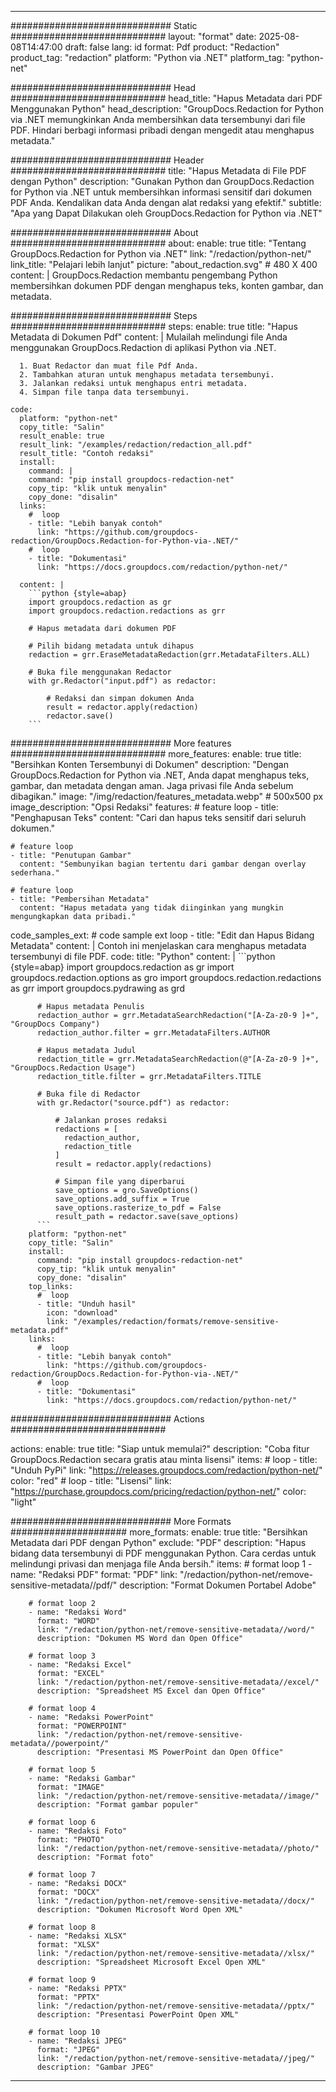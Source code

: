 
---
############################# Static ############################
layout: "format"
date:  2025-08-08T14:47:00
draft: false
lang: id
format: Pdf
product: "Redaction"
product_tag: "redaction"
platform: "Python via .NET"
platform_tag: "python-net"

############################# Head ############################
head_title: "Hapus Metadata dari PDF Menggunakan Python"
head_description: "GroupDocs.Redaction for Python via .NET memungkinkan Anda membersihkan data tersembunyi dari file PDF. Hindari berbagi informasi pribadi dengan mengedit atau menghapus metadata."

############################# Header ############################
title: "Hapus Metadata di File PDF dengan Python" 
description: "Gunakan Python dan GroupDocs.Redaction for Python via .NET untuk membersihkan informasi sensitif dari dokumen PDF Anda. Kendalikan data Anda dengan alat redaksi yang efektif."
subtitle: "Apa yang Dapat Dilakukan oleh GroupDocs.Redaction for Python via .NET" 

############################# About ############################
about:
    enable: true
    title: "Tentang GroupDocs.Redaction for Python via .NET"
    link: "/redaction/python-net/"
    link_title: "Pelajari lebih lanjut"
    picture: "about_redaction.svg" # 480 X 400
    content: |
       GroupDocs.Redaction membantu pengembang Python membersihkan dokumen PDF dengan menghapus teks, konten gambar, dan metadata.

############################# Steps ############################
steps:
    enable: true
    title: "Hapus Metadata di Dokumen Pdf"
    content: |
      Mulailah melindungi file Anda menggunakan GroupDocs.Redaction di aplikasi Python via .NET.
      
      1. Buat Redactor dan muat file Pdf Anda.
      2. Tambahkan aturan untuk menghapus metadata tersembunyi.
      3. Jalankan redaksi untuk menghapus entri metadata.
      4. Simpan file tanpa data tersembunyi.
   
    code:
      platform: "python-net"
      copy_title: "Salin"
      result_enable: true
      result_link: "/examples/redaction/redaction_all.pdf"
      result_title: "Contoh redaksi"
      install:
        command: |
        command: "pip install groupdocs-redaction-net"
        copy_tip: "klik untuk menyalin"
        copy_done: "disalin"
      links:
        #  loop
        - title: "Lebih banyak contoh"
          link: "https://github.com/groupdocs-redaction/GroupDocs.Redaction-for-Python-via-.NET/"
        #  loop
        - title: "Dokumentasi"
          link: "https://docs.groupdocs.com/redaction/python-net/"
          
      content: |
        ```python {style=abap}
        import groupdocs.redaction as gr
        import groupdocs.redaction.redactions as grr

        # Hapus metadata dari dokumen PDF

        # Pilih bidang metadata untuk dihapus
        redaction = grr.EraseMetadataRedaction(grr.MetadataFilters.ALL)

        # Buka file menggunakan Redactor
        with gr.Redactor("input.pdf") as redactor:

            # Redaksi dan simpan dokumen Anda
            result = redactor.apply(redaction)
            redactor.save()
        ```            


############################# More features ############################
more_features:
  enable: true
  title: "Bersihkan Konten Tersembunyi di Dokumen"
  description: "Dengan GroupDocs.Redaction for Python via .NET, Anda dapat menghapus teks, gambar, dan metadata dengan aman. Jaga privasi file Anda sebelum dibagikan."
  image: "/img/redaction/features_metadata.webp" # 500x500 px
  image_description: "Opsi Redaksi"
  features:
    # feature loop
    - title: "Penghapusan Teks"
      content: "Cari dan hapus teks sensitif dari seluruh dokumen."

    # feature loop
    - title: "Penutupan Gambar"
      content: "Sembunyikan bagian tertentu dari gambar dengan overlay sederhana."

    # feature loop
    - title: "Pembersihan Metadata"
      content: "Hapus metadata yang tidak diinginkan yang mungkin mengungkapkan data pribadi."
      
  code_samples_ext:
    # code sample ext loop
    - title: "Edit dan Hapus Bidang Metadata"
      content: |
        Contoh ini menjelaskan cara menghapus metadata tersembunyi di file PDF.
      code:
        title: "Python"
        content: |
          ```python {style=abap}
          import groupdocs.redaction as gr
          import groupdocs.redaction.options as gro
          import groupdocs.redaction.redactions as grr
          import groupdocs.pydrawing as grd

          # Hapus metadata Penulis
          redaction_author = grr.MetadataSearchRedaction("[A-Za-z0-9 ]+", "GroupDocs Company")
          redaction_author.filter = grr.MetadataFilters.AUTHOR

          # Hapus metadata Judul
          redaction_title = grr.MetadataSearchRedaction(@"[A-Za-z0-9 ]+", "GroupDocs.Redaction Usage")
          redaction_title.filter = grr.MetadataFilters.TITLE

          # Buka file di Redactor
          with gr.Redactor("source.pdf") as redactor:

              # Jalankan proses redaksi
              redactions = [
                redaction_author,
                redaction_title
              ]
              result = redactor.apply(redactions)

              # Simpan file yang diperbarui
              save_options = gro.SaveOptions()
              save_options.add_suffix = True
              save_options.rasterize_to_pdf = False
              result_path = redactor.save(save_options)
          ```
        platform: "python-net"
        copy_title: "Salin"
        install:
          command: "pip install groupdocs-redaction-net"
          copy_tip: "klik untuk menyalin"
          copy_done: "disalin"
        top_links:
          #  loop
          - title: "Unduh hasil"
            icon: "download"
            link: "/examples/redaction/formats/remove-sensitive-metadata.pdf"
        links:
          #  loop
          - title: "Lebih banyak contoh"
            link: "https://github.com/groupdocs-redaction/GroupDocs.Redaction-for-Python-via-.NET/"
          #  loop
          - title: "Dokumentasi"
            link: "https://docs.groupdocs.com/redaction/python-net/"


############################# Actions ############################

actions:
  enable: true
  title: "Siap untuk memulai?"
  description: "Coba fitur GroupDocs.Redaction secara gratis atau minta lisensi"
  items:
    #  loop
    - title: "Unduh PyPi"
      link: "https://releases.groupdocs.com/redaction/python-net/"
      color: "red"
        #  loop
    - title: "Lisensi"
      link: "https://purchase.groupdocs.com/pricing/redaction/python-net/"
      color: "light"


############################# More Formats #####################
more_formats:
    enable: true
    title: "Bersihkan Metadata dari PDF dengan Python"
    exclude: "PDF"
    description: "Hapus bidang data tersembunyi di PDF menggunakan Python. Cara cerdas untuk melindungi privasi dan menjaga file Anda bersih."
    items: 
        # format loop 1
        - name: "Redaksi PDF"
          format: "PDF"
          link: "/redaction/python-net/remove-sensitive-metadata//pdf/"
          description: "Format Dokumen Portabel Adobe"

        # format loop 2
        - name: "Redaksi Word"
          format: "WORD"
          link: "/redaction/python-net/remove-sensitive-metadata//word/"
          description: "Dokumen MS Word dan Open Office"
          
        # format loop 3
        - name: "Redaksi Excel"
          format: "EXCEL"
          link: "/redaction/python-net/remove-sensitive-metadata//excel/"
          description: "Spreadsheet MS Excel dan Open Office"

        # format loop 4
        - name: "Redaksi PowerPoint"
          format: "POWERPOINT"
          link: "/redaction/python-net/remove-sensitive-metadata//powerpoint/"
          description: "Presentasi MS PowerPoint dan Open Office"

        # format loop 5
        - name: "Redaksi Gambar"
          format: "IMAGE"
          link: "/redaction/python-net/remove-sensitive-metadata//image/"
          description: "Format gambar populer"

        # format loop 6
        - name: "Redaksi Foto"
          format: "PHOTO"
          link: "/redaction/python-net/remove-sensitive-metadata//photo/"
          description: "Format foto"

        # format loop 7
        - name: "Redaksi DOCX"
          format: "DOCX"
          link: "/redaction/python-net/remove-sensitive-metadata//docx/"
          description: "Dokumen Microsoft Word Open XML"
          
        # format loop 8
        - name: "Redaksi XLSX"
          format: "XLSX"
          link: "/redaction/python-net/remove-sensitive-metadata//xlsx/"
          description: "Spreadsheet Microsoft Excel Open XML"
          
        # format loop 9
        - name: "Redaksi PPTX"
          format: "PPTX"
          link: "/redaction/python-net/remove-sensitive-metadata//pptx/"
          description: "Presentasi PowerPoint Open XML"

        # format loop 10
        - name: "Redaksi JPEG"
          format: "JPEG"
          link: "/redaction/python-net/remove-sensitive-metadata//jpeg/"
          description: "Gambar JPEG"


---